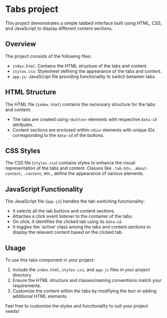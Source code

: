 # Tabs project

This project demonstrates a simple tabbed interface built using HTML, CSS, and JavaScript to display different content sections.

## Overview

The project consists of the following files:

- `index.html`: Contains the HTML structure of the tabs and content.
- `styles.css`: Stylesheet defining the appearance of the tabs and content.
- `app.js`: JavaScript file providing functionality to switch between tabs.

## HTML Structure

The HTML file (`index.html`) contains the necessary structure for the tabs and content:

- The tabs are created using `<button>` elements with respective `data-id` attributes.
- Content sections are enclosed within `<div>` elements with unique IDs corresponding to the `data-id` of the buttons.

## CSS Styles

The CSS file (`styles.css`) contains styles to enhance the visual representation of the tabs and content. Classes like `.tab-btn`, `.about-content`, `.content`, etc., define the appearance of various elements.

## JavaScript Functionality

The JavaScript file (`app.js`) handles the tab-switching functionality:

- It selects all the tab buttons and content sections.
- Attaches a click event listener to the container of the tabs.
- On click, it identifies the clicked tab using its `data-id`.
- It toggles the 'active' class among the tabs and content sections to display the relevant content based on the clicked tab.

## Usage

To use this tabs component in your project:

1. Include the `index.html`, `styles.css`, and `app.js` files in your project directory.
2. Ensure the HTML structure and classes/naming conventions match your requirements.
3. Customize the content within the tabs by modifying the text or adding additional HTML elements.

Feel free to customize the styles and functionality to suit your project needs!
